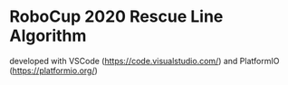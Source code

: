 # RoboCup 2020 Rescue Line Algorithm
developed with VSCode (https://code.visualstudio.com/) and PlatformIO (https://platformio.org/)
